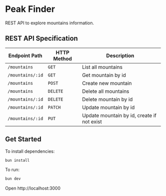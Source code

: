 # Peak Finder

REST API to explore mountains information.

## REST API Specification

| Endpoint Path    | HTTP Method | Description                                |
| ---------------- | ----------- | ------------------------------------------ |
| `/mountains`     | `GET`       | List all mountains                         |
| `/mountains/:id` | `GET`       | Get mountain by id                         |
| `/mountains`     | `POST`      | Create new mountain                        |
| `/mountains`     | `DELETE`    | Delete all mountains                       |
| `/mountains/:id` | `DELETE`    | Delete mountain by id                      |
| `/mountains/:id` | `PATCH`     | Update mountain by id                      |
| `/mountains/:id` | `PUT`       | Update mountain by id, create if not exist |

## Get Started

To install dependencies:

```sh
bun install
```

To run:

```sh
bun dev
```

Open http://localhost:3000
